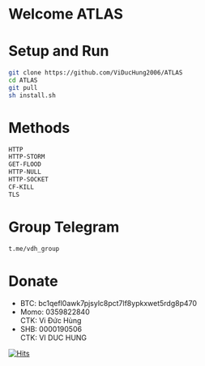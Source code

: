 # Welcome ATLAS
# Setup and Run
```sh
git clone https://github.com/ViDucHung2006/ATLAS
cd ATLAS
git pull
sh install.sh
```
# Methods
```sh
HTTP
HTTP-STORM
GET-FLOOD
HTTP-NULL
HTTP-SOCKET
CF-KILL
TLS
```
# Group Telegram
```sh
t.me/vdh_group
```
# Donate
* BTC: bc1qefl0awk7pjsylc8pct7lf8ypkxwet5rdg8p470
* Momo: 0359822840 <br>
CTK: Vi Đức Hùng 
* SHB: 0000190506 <br>
CTK: VI DUC HUNG 

[![Hits](https://hits.seeyoufarm.com/api/count/incr/badge.svg?url=https://github.com/ViDucHung2006/ATLAShit-counter&count_bg=%230BD4FF&title_bg=%23525050&icon=github.svg&icon_color=%23000000&title=Views&edge_flat=true)](https://hits.seeyoufarm.com)



